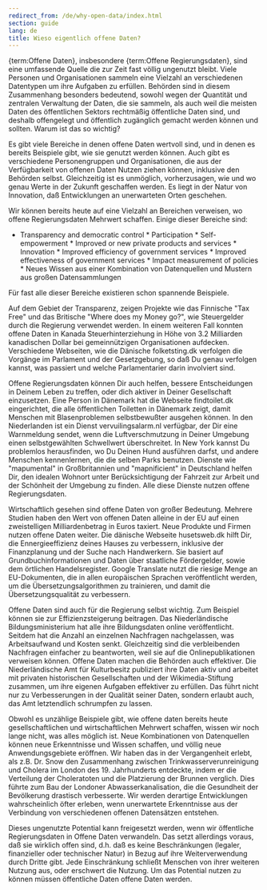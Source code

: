 ```yaml
---
redirect_from: /de/why-open-data/index.html
section: guide
lang: de
title: Wieso eigentlich offene Daten?
---
```


{term:Offene Daten}, insbesondere {term:Offene Regierungsdaten}, sind eine umfassende Quelle die zur Zeit fast völlig ungenutzt bleibt. Viele Personen und Organisationen sammeln eine Vielzahl an verschiedenen Datentypen um ihre Aufgaben zu erfüllen. Behörden sind in diesem Zusammenhang besonders bedeutend, sowohl wegen der Quantität und zentralen Verwaltung der Daten, die sie sammeln, als auch weil die meisten Daten des öffentlichen Sektors rechtmäßig öffentliche Daten sind, und deshalb offengelegt und öffentlich zugänglich gemacht werden können und sollten. Warum ist das so wichtig?

Es gibt viele Bereiche in denen offene Daten wertvoll sind, und in denen es bereits Beispiele gibt, wie sie genutzt werden können. Auch gibt es verschiedene Personengruppen und Organisationen, die aus der Verfügbarkeit von offenen Daten Nutzen ziehen können, inklusive den Behörden selbst. Gleichzeitig ist es unmöglich, vorherzusagen, wie und wo genau Werte in der Zukunft geschaffen werden. Es liegt in der Natur von Innovation, daß Entwicklungen an unerwarteten Orten geschehen.

Wir können bereits heute auf eine Vielzahl an Bereichen verweisen, wo offene Regierungsdaten Mehrwert schaffen. Einige dieser Bereiche sind:

-   Transparency and democratic control \* Participation \* Self-empowerment \* Improved or new private products and services \* Innovation \* Improved efficiency of government services \* Improved effectiveness of government services \* Impact measurement of policies \* Neues Wissen aus einer Kombination von Datenquellen und Mustern aus großen Datensammlungen

Für fast alle dieser Bereiche existieren schon spannende Beispiele.

Auf dem Gebiet der Transparenz, zeigen Projekte wie das Finnische "Tax Free" und das Britische "Where does my Money go?", wie Steuergelder durch die Regierung verwendet werden. In einem weiteren Fall konnten offene Daten in Kanada Steuerhinterziehung in Höhe von 3.2 Milliarden kanadischen Dollar bei gemeinnützigen Organisationen aufdecken. Verschiedene Webseiten, wie die Dänische folketsting.dk verfolgen die Vorgänge im Parlament und der Gesetzgebung, so daß Du genau verfolgen kannst, was passiert und welche Parlamentarier darin involviert sind.

Offene Regierungsdaten können Dir auch helfen, bessere Entscheidungen in Deinem Leben zu treffen, oder dich aktiver in Deiner Gesellschaft einzusetzen. Eine Person in Dänemark hat die Webseite findtoilet.dk eingerichtet, die alle öffentlichen Toiletten in Dänemark zeigt, damit Menschen mit Blasenproblemen selbstbewußter ausgehen können. In den Niederlanden ist ein Dienst vervuilingsalarm.nl verfügbar, der Dir eine Warnmeldung sendet, wenn die Luftverschmutzung in Deiner Umgebung einen selbstgewählten Schwellwert überschreitet. In New York kannst Du problemlos herausfinden, wo Du Deinen Hund ausführen darfst, und andere Menschen kennenlernen, die die selben Parks benutzen. Dienste wie "mapumental" in Großbritannien und "mapnificient" in Deutschland helfen Dir, den idealen Wohnort unter Berücksichtigung der Fahrzeit zur Arbeit und der Schönheit der Umgebung zu finden. Alle diese Dienste nutzen offene Regierungsdaten.

Wirtschaftlich gesehen sind offene Daten von großer Bedeutung. Mehrere Studien haben den Wert von offenen Daten alleine in der EU auf einen zweistelligen Milliardenbetrag in Euros taxiert. Neue Produkte und Firmen nutzen offene Daten weiter. Die dänische Webseite husetsweb.dk hilft Dir, die Ennergieeffizienz deines Hauses zu verbessern, inklusive der Finanzplanung und der Suche nach Handwerkern. Sie basiert auf Grundbuchinformationen und Daten über staatliche Fördergelder, sowie dem örtlichen Handelsregister. Google Translate nutzt die riesige Menge an EU-Dokumenten, die in allen europäischen Sprachen veröffentlicht werden, um die Übersetzungsalgorithmen zu trainieren, und damit die Übersetzungsqualität zu verbessern.

Offene Daten sind auch für die Regierung selbst wichtig. Zum Beispiel können sie zur Effizienzsteigerung beitragen. Das Niederländische Bildungsministerium hat alle ihre Bildungsdaten online veröffentlicht. Seitdem hat die Anzahl an einzelnen Nachfragen nachgelassen, was Arbeitsaufwand und Kosten senkt. Gleichzeitig sind die verbleibenden Nachfragen einfacher zu beantworten, weil sie auf die Onlinepublikationen verweisen können. Offene Daten machen die Behörden auch effektiver. Die Niederländische Amt für Kulturbesitz publiziert ihre Daten aktiv und arbeitet mit privaten historischen Gesellschaften und der Wikimedia-Stiftung zusammen, um ihre eigenen Aufgaben effektiver zu erfüllen. Das führt nicht nur zu Verbesserungen in der Qualität seiner Daten, sondern erlaubt auch, das Amt letztendlich schrumpfen zu lassen.

Obwohl es unzählige Beispiele gibt, wie offene daten bereits heute gesellschaftlichen und wirtschaftlichen Mehrwert schaffen, wissen wir noch lange nicht, was alles möglich ist. Neue Kombinationen von Datenquellen können neue Erkenntnisse und Wissen schaffen, und völlig neue Anwendungsgebiete eröffnen. Wir haben das in der Vergangenheit erlebt, als z.B. Dr. Snow den Zusammenhang zwischen Trinkwasserverunreinigung und Cholera im London des 19. Jahrhunderts entdeckte, indem er die Verteilung der Choleratoten und die Platzierung der Brunnen verglich. Dies führte zum Bau der Londoner Abwasserkanalisation, die die Gesundheit der Bevölkerung drastisch verbesserte. Wir werden derartige Entwicklungen wahrscheinlich öfter erleben, wenn unerwartete Erkenntnisse aus der Verbindung von verschiedenen offenen Datensätzen entstehen.

Dieses ungenutzte Potential kann freigesetzt werden, wenn wir öffentliche Regierungsdaten in Offene Daten verwandeln. Das setzt allerdings voraus, daß sie wirklich offen sind, d.h. daß es keine Beschränkungen (legaler, finanzieller oder technischer Natur) in Bezug auf ihre Weiterverwendung durch Dritte gibt. Jede Einschränkung schließt Menschen von ihrer weiteren Nutzung aus, oder erschwert die Nutzung. Um das Potential nutzen zu können müssen öffentliche Daten offene Daten werden.